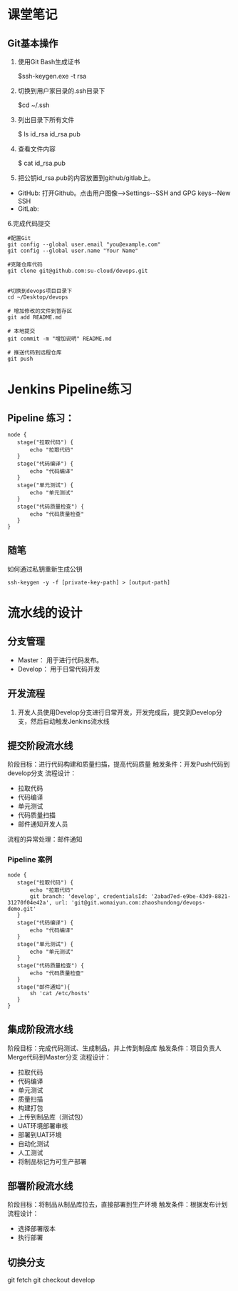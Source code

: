# 课堂笔记


## Git基本操作

1. 使用Git Bash生成证书

	$ssh-keygen.exe -t rsa

2. 切换到用户家目录的.ssh目录下

	$cd ~/.ssh

3. 列出目录下所有文件

	$ ls
	id_rsa  id_rsa.pub

4. 查看文件内容

	$ cat id_rsa.pub

5. 把公钥id_rsa.pub的内容放置到github/gitlab上。

- GitHub: 打开Github。点击用户图像-->Settings--SSH and GPG keys--New SSH
- GitLab: 
 

6.完成代码提交

	#配置Git
	git config --global user.email "you@example.com"
	git config --global user.name "Your Name"

	#克隆仓库代码
	git clone git@github.com:su-cloud/devops.git


	#切换到devops项目目录下
	cd ~/Desktop/devops
	
	# 增加修改的文件到暂存区
	git add README.md

	# 本地提交
	git commit -m "增加说明" README.md

	# 推送代码到远程仓库
	git push

# Jenkins Pipeline练习

## Pipeline 练习：

```	
node {
   stage("拉取代码") {
       echo "拉取代码"
   }
   stage("代码编译") {
       echo "代码编译"
   }
   stage("单元测试") {
       echo "单元测试"
   }
   stage("代码质量检查") {
       echo "代码质量检查"
   }
}
```

## 随笔

如何通过私钥重新生成公钥

	ssh-keygen -y -f [private-key-path] > [output-path]



# 流水线的设计

## 分支管理

- Master： 用于进行代码发布。
- Develop： 用于日常代码开发

## 开发流程

1. 开发人员使用Develop分支进行日常开发，开发完成后，提交到Develop分支，然后自动触发Jenkins流水线

## 提交阶段流水线

阶段目标：进行代码构建和质量扫描，提高代码质量
触发条件：开发Push代码到develop分支
流程设计：
- 拉取代码
- 代码编译
- 单元测试
- 代码质量扫描
- 邮件通知开发人员

流程的异常处理：邮件通知

### Pipeline 案例

```
node {
   stage("拉取代码") {
       echo "拉取代码"
       git branch: 'develop', credentialsId: '2abad7ed-e9be-43d9-8821-31270f04e42a', url: 'git@git.womaiyun.com:zhaoshundong/devops-demo.git'
   }
   stage("代码编译") {
       echo "代码编译"
   }
   stage("单元测试") {
       echo "单元测试"
   }
   stage("代码质量检查") {
       echo "代码质量检查"
   }
   stage("邮件通知"){
       sh 'cat /etc/hosts'
   }
}
```
## 集成阶段流水线

阶段目标：完成代码测试、生成制品，并上传到制品库
触发条件：项目负责人Merge代码到Master分支
流程设计：
- 拉取代码
- 代码编译
- 单元测试
- 质量扫描
- 构建打包
- 上传到制品库（测试包）
- UAT环境部署审核
- 部署到UAT环境
- 自动化测试
- 人工测试
- 将制品标记为可生产部署

## 部署阶段流水线

阶段目标：将制品从制品库拉去，直接部署到生产环境
触发条件：根据发布计划
流程设计：
- 选择部署版本
- 执行部署


## 切换分支

git fetch
git checkout develop

